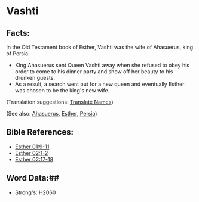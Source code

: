 # Vashti #

## Facts: ##

In the Old Testament book of Esther, Vashti was the wife of Ahasuerus, king of Persia.

* King Ahasuerus sent Queen Vashti away when she refused to obey his order to come to his dinner party and show off her beauty to his drunken guests.
* As a result, a search went out for a new queen and eventually Esther was chosen to be the king's new wife.

(Translation suggestions: [Translate Names](rc://en/ta/man/translate/translate-names))

(See also: [Ahasuerus](ahasuerus.md), [Esther](esther.md), [Persia](persia.md))

## Bible References: ##

* [Esther 01:9-11](rc://en/tn/help/est/01/09)
* [Esther 02:1-2](rc://en/tn/help/est/02/01)
* [Esther 02:17-18](rc://en/tn/help/est/02/17)

## Word Data:##

* Strong's: H2060
